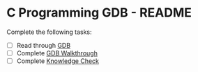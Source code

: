 # C Programming GDB - README
Complete the following tasks:
- [ ] Read through [GDB](gdb.md)
- [ ] Complete [GDB Walkthrough](walkthrough.md)
- [ ] Complete [Knowledge Check](knowledge_check.md)